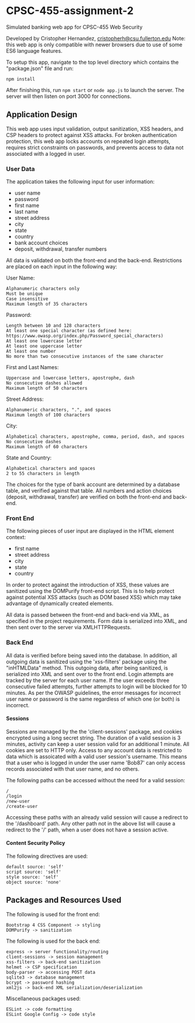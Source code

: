 # CPSC-455-assignment-2
Simulated banking web app for CPSC-455 Web Security

Developed by Cristopher Hernandez, cristopherh@csu.fullerton.edu
Note: this web app is only compatible with newer browsers due to use of some ES6 language features.

To setup this app, navigate to the top level directory which contains the "package.json" file and run:
```
npm install
```
After finishing this, run ```npm start``` or ```node app.js``` to launch the server. The server will then listen on port 3000 for connections.

## Application Design

This web app uses input validation, output sanitization, XSS headers, and CSP headers to protect against XSS attacks.
For broken authentication protection, this web app locks accounts on repeated login attempts, requires strict constraints on
passwords, and prevents access to data not associated with a logged in user.

### User Data

The application takes the following input for user information:
- user name
- password
- first name
- last name
- street address
- city
- state
- country
- bank account choices
- deposit, withdrawal, transfer numbers

All data is validated on both the front-end and the back-end. 
Restrictions are placed on each input in the following way:

User Name:
```
Alphanumeric characters only
Must be unique
Case insensitive
Maximum length of 35 characters
```
Password:
```
Length between 10 and 128 characters
At least one special character (as defined here: https://www.owasp.org/index.php/Password_special_characters)
At least one lowercase letter
At least one uppercase letter
At least one number
No more than two consecutive instances of the same character
```
First and Last Names:
```
Uppercase and lowercase letters, apostrophe, dash
No consecutive dashes allowed
Maximum length of 50 characters
```
Street Address:
```
Alphanumeric characters, ".", and spaces
Maximum length of 100 characters
```
City:
```
Alphabetical characters, apostrophe, comma, period, dash, and spaces
No consecutive dashes
Maximum length of 60 characters
```
State and Country:
```
Alphabetical characters and spaces
2 to 55 characters in length
```

The choices for the type of bank account are determined by a database table, and verified against that table.
All numbers and action choices (deposit, withdrawal, transfer) are verified on both the front-end and back-end.

### Front End

The following pieces of user input are displayed in the HTML element context:
- first name
- street address
- city
- state
- country

In order to protect against the introduction of XSS, these values are sanitized using the DOMPurify front-end script.
This is to help protect against potential XSS attacks (such as DOM based XSS) which may take advantage of dynamically 
created elements.

All data is passed between the front-end and back-end via XML, as specified in the project requirements.
Form data is serialized into XML, and then sent over to the server via XMLHTTPRequests.


### Back End

All data is verified before being saved into the database.
In addition, all outgoing data is sanitized using the 'xss-filters' package using the "inHTMLData" method.
This outgoing data, after being sanitized, is serialized into XML and sent over to the front end.
Login attempts are tracked by the server for each user name. If the user exceeds three consecutive failed attempts,
further attempts to login will be blocked for 10 minutes. As per the OWASP guidelines, the error messages for incorrect
user name or password is the same regardless of which one (or both) is incorrect. 

#### Sessions

Sessions are managed by the the 'client-sessions' package, and cookies encrypted using a long secret string.
The duration of a valid session is 3 minutes, activity can keep a user session valid for an additional 1 minute.
All cookies are set to HTTP only. Access to any account data is restricted to data which is assoicated with a valid
user session's username. This means that a user who is logged in under the user name 'Bob87' can only access records associated
with that user name, and no others.

The following paths can be accessed without the need for a valid session:
```
/
/login
/new-user
/create-user
```
Accessing these paths with an already valid session will cause a redirect to the '/dashboard' path.
Any other path not in the above list will cause a redirect to the '/' path, when a user does not have a session active.

#### Content Security Policy

The following directives are used:
```
default source: 'self'
script source: 'self'
style source: 'self'
object source: 'none'
```

## Packages and Resources Used

The following is used for the front end:
```
Bootstrap 4 CSS Component -> styling
DOMPurify -> sanitization
```

The following is used for the back end:
```
express -> server functionality/routing
client-sessions -> session management
xss-filters -> back-end sanitization
helmet -> CSP specification
body-parser -> accessing POST data
sqlite3 -> database management
bcrypt -> password hashing
xml2js -> back-end XML serialization/deserialization
```

Miscellaneous packages used:
```
ESLint -> code formatting
ESLint Google Config -> code style
```
